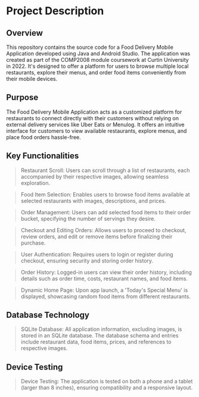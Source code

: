 # Project Description
## Overview
This repository contains the source code for a Food Delivery Mobile Application developed using Java and Android Studio. The application was created as part of the COMP2008 module coursework at Curtin University in 2022. It's designed to offer a platform for users to browse multiple local restaurants, explore their menus, and order food items conveniently from their mobile devices.

## Purpose
The Food Delivery Mobile Application acts as a customized platform for restaurants to connect directly with their customers without relying on external delivery services like Uber Eats or Menulog. It offers an intuitive interface for customers to view available restaurants, explore menus, and place food orders hassle-free.

## Key Functionalities
> Restaurant Scroll: Users can scroll through a list of restaurants, each accompanied by their respective images, allowing seamless exploration.

> Food Item Selection: Enables users to browse food items available at selected restaurants with images, descriptions, and prices.

> Order Management: Users can add selected food items to their order bucket, specifying the number of servings they desire.

>Checkout and Editing Orders: Allows users to proceed to checkout, review orders, and edit or remove items before finalizing their purchase.

> User Authentication: Requires users to login or register during checkout, ensuring security and storing order history.

> Order History: Logged-in users can view their order history, including details such as order time, costs, restaurant names, and food items.

> Dynamic Home Page: Upon app launch, a 'Today's Special Menu' is displayed, showcasing random food items from different restaurants.

## Database Technology
> SQLite Database: All application information, excluding images, is stored in an SQLite database. The database schema and entries include restaurant data, food items, prices, and references to respective images.

## Device Testing 
> Device Testing: The application is tested on both a phone and a tablet (larger than 8 inches), ensuring compatibility and a responsive layout.
